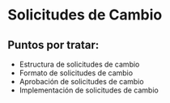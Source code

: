 # Solicitudes de Cambio

## Puntos por tratar:
- Estructura de solicitudes de cambio
- Formato de solicitudes de cambio
- Aprobación de solicitudes de cambio
- Implementación de solicitudes de cambio